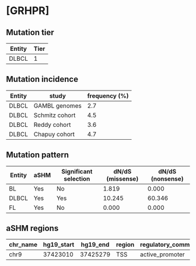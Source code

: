 # [GRHPR]

## Mutation tier

|Entity|Tier|
|------|----|
|DLBCL |1   |

## Mutation incidence

|Entity|study         |frequency (%)|
|------|--------------|-------------|
|DLBCL |GAMBL genomes |2.7          |
|DLBCL |Schmitz cohort|4.5          |
|DLBCL |Reddy cohort  |3.6          |
|DLBCL |Chapuy cohort |4.7          |

## Mutation pattern

|Entity|aSHM|Significant selection|dN/dS (missense)|dN/dS (nonsense)|
|------|----|---------------------|----------------|----------------|
|BL    |Yes |No                   | 1.819          | 0.000          |
|DLBCL |Yes |Yes                  |10.245          |60.346          |
|FL    |Yes |No                   | 0.000          | 0.000          |

## aSHM regions

|chr_name|hg19_start|hg19_end|region|regulatory_comment|
|--------|----------|--------|------|------------------|
|chr9    |37423010  |37425279|TSS   |active_promoter   |
